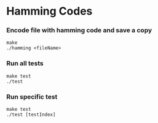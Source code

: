 # Hamming Codes

### Encode file with hamming code and save a copy
```
make
./hamming <fileName>
```
### Run all tests
```
make test
./test
```
### Run specific test
```
make test
./test [testIndex]
```